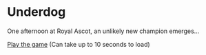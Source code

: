 # Underdog

One afternoon at Royal Ascot, an unlikely new champion emerges...

[Play the game](https://underdogthegame.herokuapp.com/) (Can take up to 10 seconds to load)
